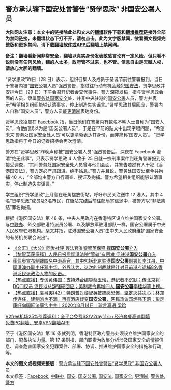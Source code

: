  <h2>警方承认辖下国安处曾警告“贤学思政” 非国安公署人员</h2> <p class="notice"><b>大陆网友注意：本文中的链接除此处和文末的<a href="https://github.com/bannedbook/fanqiang" >翻墙</a>软件下载和<a href="https://github.com/killgcd/justmysocks/blob/master/README.md">翻墙推荐</a>链接外全部为禁网链接，未翻墙状态下打不开，请勿点击。此为文字版禁闻，欲看图文视频完整版和更多禁闻，请下载<a href="https://github.com/bannedbook/fanqiang">翻墙软件或APP</a>后翻墙上禁闻网。</p><p>备注：翻墙看新闻非常安全，翻墙以真实身份发表敏感言论有一定风险，但只看不说则没有任何风险，翻的人太多，政府管不过来，也不管。信息自由是天赋人权，请放心大胆的翻墙。</b></p>  <div class="entry">  <p>“贤学思政”昨日（28 日）表示，组织召集人及成员于圣诞节前往警署报到，当日于警署内被“<a href="https://www.bannedbook.org/bnews/tag/%E5%9B%BD%E5%AE%89/" class="st_tag internal_tag" rel="tag" title="标签 国安 下的日志">国安</a>公署人员”强烈警告，指过往行动有机会触犯<a href="https://www.bannedbook.org/bnews/tag/%e5%9b%bd%e5%ae%89%e6%b3%95/" class="st_tag internal_tag" rel="tag" title="标签 国安法 下的日志">国安法</a>，贤学思政并安排今日（29 日）下午会召开记者会交代事件。<a href="https://www.bannedbook.org/bnews/tag/%e8%ad%a6%e6%96%b9/" class="st_tag internal_tag" rel="tag" title="标签 警方 下的日志">警方</a>深夜发稿，指与贤学思政会面的人员，隶属<a href="https://www.bannedbook.org/bnews/tag/%E8%AD%A6%E5%8A%A1%E5%A4%84/" class="st_tag internal_tag" rel="tag" title="标签 警务处 下的日志">警务处</a><a href="https://www.bannedbook.org/bnews/tag/%e5%9b%bd%e5%ae%b6%e5%ae%89%e5%85%a8/" class="st_tag internal_tag" rel="tag" title="标签 国家安全 下的日志">国家安全</a>处，并非中央驻港的<a href="https://www.bannedbook.org/bnews/tag/%e5%9b%bd%e5%ae%89%e5%85%ac%e7%bd%b2/" class="st_tag internal_tag" rel="tag" title="标签 国安公署 下的日志">国安公署</a>人员，警方并表示“希望相关组织能够认清事实，停止制造失实谣言。”贤学思政其后回应，警署内人自称“国安人员”，警方人员能<a href="https://www.bannedbook.org/bnews/tag/%E6%9B%B4%E6%B8%85%E6%99%B0/" class="st_tag internal_tag" rel="tag" title="标签 更清晰 下的日志">更清晰</a>表达身份。</p> <p>贤学思政凌晨在 <a href="https://www.bannedbook.org/bnews/tag/facebook/" class="st_tag internal_tag" rel="tag" title="标签 Facebook 下的日志">Facebook</a> 指，当日他们在警署内有数名不明人士自称为“国安人员”，令他们误以为是“国安公署人员”，于是在早前的贴文中出现字眼问题，“希望未来‘警务处国家安全处人员’可以更清晰表达其身份，而非简称‘国安人员’。 ”贤学思政指将于今日的记者招待会再次澄清。</p>  <p>警方在“贤学思政”昨晚声称被“国安公署人员”强烈警告后，深夜在 Facebook 澄清“绝无此事”，只表示贤学思政 4 人曾于 25 日就一宗刑事案件到旺角警署报到及接受调查，“其间警务处国家安全处人员曾与他们会面，并警告若然有人干犯《香港国安法》，警方定必严肃跟进，绝不姑息。”警方并且说，警务处国安处至今共拘捕 40 人，“全部均由警方自行调查、搜证及拘捕。警方希望相关组织能够认清事实，停止制造失实谣言。”</p> <p>学生组织“贤学思政”上月悹在旺角摆放街站，呼吁市民关注送中 12 港人，其中 4 名“贤学思政”成员及3名市民，在街站完结后前往邮局寄信途中，被警方以“非法集结”罪名拘捕。</p>  <p>根据《港区国安法》第 48 条，中央人民政府在香港特区设立维护国家安全公署。与<a href="https://www.bannedbook.org/bnews/tag/%e4%b8%ad%e8%81%94%e5%8a%9e/" class="st_tag internal_tag" rel="tag" title="标签 中联办 下的日志">中联办</a>、外交部驻港特派员公署、以及解放军驻港部队一样，国安公署属于中央人民政府驻港机构。条文并指，驻港国安公署人员“由中央人民政府维护国家安全的有关机关联合派出”。</p> <ul class='op-related-articles' title='相关阅读'> <li><a href='https://www.bannedbook.org/bnews/comments/20201229/1456670.html' target='_blank'>《文汇》《大公》同发社评 轰法官准黎智英保释 撑<b>国安公署</b>介入</a></li> <li><a href='https://www.bannedbook.org/bnews/comments/20201227/1455983.html' target='_blank'>【黎智英获保释】人民日报质疑港法院“管辖”有困难 促驻港<b>国安公署</b>介入</a></li> <li><a href='https://www.bannedbook.org/bnews/bannedvideo/20201111/1429409.html' target='_blank'>蓬佩奥宣布制裁四名中港高官，其中包括北京驻港<b>国安公署</b>副署长李江舟、中国港澳办副主任邓中华，外界认为，这次的制裁就是针对日前港府逮捕8名香港泛民派政治人物的反击。</a></li> <li><a href='https://www.bannedbook.org/bnews/bannedvideo/20201110/1428533.html' target='_blank'>【热点直播】专访黄伟国：支持港台编导蔡玉玲，港记者不沉默；传北京将DQ四议员 泛民拟总辞强硬回应；美制裁令再增四人 <b>国安公署</b>李桂华等上榜。</a></li> <li><a href='https://www.bannedbook.org/bnews/bannedvideo/20200814/1380020.html' target='_blank'>【热点直播】袁弓夷(42)：特朗普对黎智英被捕感恐怖，坚定灭共决心；林郑传连任，建制派也不满；再有酒店疑变<b>国安公署</b>，网民热议邓炳强下落；彭定康吁向国际法庭吿中共｜2020年8月14日｜珍言真语 梁珍</a></li> </ul> <p class="texttj"> <a href="https://www.bannedbook.org/forum23/topic22702.html" target="_blank">V2free机场25%引荐返利：全平台免费SS/V2ray节点+经济套餐高速翻墙</a><br/> <a href="https://github.com/bannedbook/fanqiang/wiki/%E7%A6%81%E9%97%BB%E7%BD%91%E5%AE%89%E5%8D%93%E7%BF%BB%E5%A2%99%E6%96%B0%E9%97%BBAPP" target="_blank">免费PC翻墙、安卓VPN翻墙APP</a></p><p>至于《港区国安法》第 16 条就列明，香港特区政府警务处须设立维护国家安全的部门，配备执法力量。第 17 条则指，部门职责为收集分析涉及国家安全的情报信息、调查危害国家安全犯罪案件、部署、协调、推进维护国家安全的措施和行动等。</p> <a name='sharetosocial'></a>       <div><b>本文的图文或视频完整版</b>：<a href='https://www.bannedbook.org/bnews/comments/20201229/1457119.html'>警方承认辖下国安处曾警告“贤学思政” 非国安公署人员</a></div>  </div><!--END ENTRY--> <div class="postfooter"> <div>本文标签：<a href="https://www.bannedbook.org/bnews/tag/facebook/" rel="tag">Facebook</a>, <a href="https://www.bannedbook.org/bnews/tag/%e4%b8%ad%e8%81%94%e5%8a%9e/" rel="tag">中联办</a>, <a href="https://www.bannedbook.org/bnews/tag/%E5%9B%BD%E5%AE%89/" rel="tag">国安</a>, <a href="https://www.bannedbook.org/bnews/tag/%e5%9b%bd%e5%ae%89%e5%85%ac%e7%bd%b2/" rel="tag">国安公署</a>, <a href="https://www.bannedbook.org/bnews/tag/%e5%9b%bd%e5%ae%89%e6%b3%95/" rel="tag">国安法</a>, <a href="https://www.bannedbook.org/bnews/tag/%e5%9b%bd%e5%ae%b6%e5%ae%89%e5%85%a8/" rel="tag">国家安全</a>, <a href="https://www.bannedbook.org/bnews/tag/%E6%9B%B4%E6%B8%85%E6%99%B0/" rel="tag">更清晰</a>, <a href="https://www.bannedbook.org/bnews/tag/%E8%AD%A6%E5%8A%A1%E5%A4%84/" rel="tag">警务处</a>, <a href="https://www.bannedbook.org/bnews/tag/%e8%ad%a6%e6%96%b9/" rel="tag">警方</a></div>  </div><!--END POSTFOOTER--> 